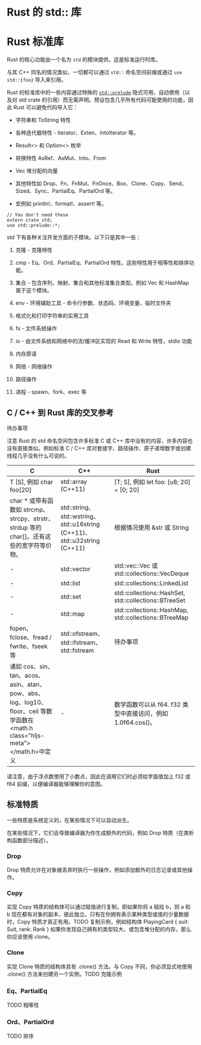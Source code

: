 # Rust 的 std:: 库

# Rust 标准库

Rust 的核心功能由一个名为 `std` 的模块提供。这是标准运行时库。

与其 C++ 同名的情况类似，一切都可以通过 `std::` 命名空间前缀或通过 `use std::{foo}` 导入来引用。

Rust 的标准库中的一些内容通过特殊的 [`std::prelude`](https://doc.rust-lang.org/beta/std/prelude/) 隐式可用，自动使用（以及对 std crate 的引用）而无需声明。预设包含几乎所有代码可能使用的功能，因此 Rust 可以避免代码导入它：

+   字符串和 ToString 特性

+   各种迭代器特性 - Iterator、Exten、IntoIterator 等。

+   Result<> 和 Option<> 枚举

+   转换特性 AsRef、AsMut、Into、From

+   Vec 堆分配的向量

+   其他特性如 Drop、Fn、FnMut、FnOnce、Box、Clone、Copy、Send、Sized、Sync、PartialEq、PartialOrd 等。

+   宏例如 println!、format!、assert! 等。

```
// You don't need these
extern crate std;
use std::prelude::*; 
```

std 下有各种关注开发方面的子模块。以下只是其中一些：

1.  克隆 - 克隆特性

1.  cmp - Eq、Ord、PartialEq、PartialOrd 特性。这些特性用于相等性和排序功能。

1.  集合 - 包含序列、映射、集合和其他标准集合类型。例如 Vec 和 HashMap 属于这个模块。

1.  env - 环境辅助工具 - 命令行参数、状态码、环境变量、临时文件夹

1.  格式化和打印字符串的实用工具

1.  fs - 文件系统操作

1.  io - 由文件系统和网络中的流/缓冲区实现的 Read 和 Write 特性，stdio 功能

1.  内存原语

1.  网络 - 网络操作

1.  路径操作

1.  进程 - spawn、fork、exec 等

## C / C++ 到 Rust 库的交叉参考

待办事项

注意 Rust 的 std 命名空间包含许多标准 C 或 C++ 库中没有的内容，许多内容也没有直接类似。例如标准 C / C++ 库对套接字、路径操作、原子递增数字或创建线程几乎没有什么可说的。

| C | C++ | Rust |
| --- | --- | --- |
| T [S], 例如 char foo[20] | std::array (C++11) | [T; S], 例如 let foo: [u8; 20] = [0; 20] |
| char * 或带有函数如 strcmp、strcpy、strstr、strdup 等的 char[]。还有这些的宽字符等价物。 | std::string、std::wstring、std::u16string (C++11)、std::u32string (C++11) | 根据情况使用 &str 或 String |
| - | std::vector | std::vec::Vec 或 std::collections::VecDeque |
| - | std::list | std::collections::LinkedList |
| - | std::set | std::collections::HashSet, std::collections::BTreeSet |
| - | std::map | std::collections::HashMap, std::collections::BTreeMap |
| fopen、fclose、fread / fwrite、fseek 等 | std::ofstream、std::ifstream、std::fstream | 待办事项 |
| 诸如 cos、sin、tan、acos、asin、atan、pow、abs、log、log10、floor、ceil 等数学函数在<math.h class="hljs-meta"></math.h>中定义 | - | 数学函数可以从 f64\. f32 类型中直接访问，例如 1.0f64.cos()。 |

请注意，由于浮点数使用了小数点，因此在调用它们时必须给字面值加上 f32 或 f64 前缀，以便编译器能够理解你的意图。

## 标准特质

一些特质是系统定义的，在某些情况下可以自动派生。

在某些情况下，它们会导致编译器为你生成额外的代码，例如 Drop 特质（在类析构函数部分描述）。

### Drop

Drop 特质允许在对象被丢弃时执行一些操作，例如添加额外的日志记录或其他操作。

### Copy

实现 Copy 特质的结构体可以通过赋值进行复制，即如果你将 a 赋给 b，则 a 和 b 现在都有对象的副本，彼此独立。只有在你拥有表示某种类型或值的少量数据时，Copy 特质才真正有用。TODO 复制示例，例如结构体 PlayingCard { suit: Suit, rank: Rank } 如果你发现自己拥有的类型较大，或包含堆分配的内存，那么你应该使用 clone。

### Clone

实现 Clone 特质的结构体具有 .clone() 方法。与 Copy 不同，你必须显式地使用 .clone() 方法来创建另一个实例。TODO 克隆示例

### Eq、PartialEq

TODO 相等性

### Ord、PartialOrd

TODO 排序
